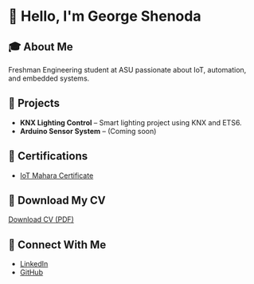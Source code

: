 # 👋 Hello, I'm George Shenoda

## 🎓 About Me
Freshman Engineering student at ASU passionate about IoT, automation, and embedded systems.

## 💼 Projects
- **KNX Lighting Control** – Smart lighting project using KNX and ETS6.
- **Arduino Sensor System** – (Coming soon)

## 📜 Certifications
- [IoT Mahara Certificate](https://drive.proton.me/urls/D3FHJSFFP0#NnmstJL5s79h)

## 📄 Download My CV
[Download CV (PDF)](https://drive.proton.me/urls/ZFCYT8BYKR#XzAsSxgJoaO1)

## 🔗 Connect With Me
- [LinkedIn](https://www.linkedin.com/in/george-shenoda-iot/)
- [GitHub](https://github.com/Shnwnw)
